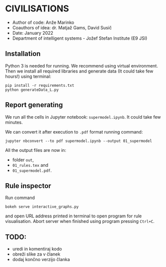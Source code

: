 # CIVILISATIONS

* Author of code: Anže Marinko
* Coauthors of idea: dr. Matjaž Gams, David Susič
* Date: January 2022
* Department of intelligent systems - Jožef Stefan Institute (E9 JSI)

## Installation

Python 3 is needed for running. We recommend
using virtual environment.
Then we install all required libraries 
and generate data (It could take few hours!)
using terminal:
```
pip install -r requirements.txt
python generateData_L.py
```

## Report generating

We run all the cells in Jupyter notebook: 
`supermodel.ipynb`. It could take few minutes.

We can convert it after execution 
to `.pdf` format running command:
```
jupyter nbconvert --to pdf supermodel.ipynb --output 01_supermodel
```

All the output files are now in:
* folder `out`,
* `01_rules.tex` and
* `01_supermodel.pdf`.

## Rule inspector

Run command
```
bokeh serve interactive_graphs.py
```
and open URL address printed in terminal
to open program for rule visualisation.
Abort server when finished using program
pressing `Ctrl+C`.

## TODO:
* uredi in komentiraj kodo
* obreži slike za v članek
* dodaj končno verzijo članka
